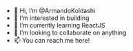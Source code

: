 - 👋 Hi, I’m @ArmandoKoldashi
- 👀 I’m interested in building
- 🌱 I’m currently learning ReactJS
- 💞️ I’m looking to collaborate on anything
- 📫 You can reach me here!
  





    
<!---
ArmandoKoldashi/ArmandoKoldashi is a ✨ special ✨ repository because its `README.md` (this file) appears on your GitHub profile.
You can click the Preview link to take a look at your changes.
--->
